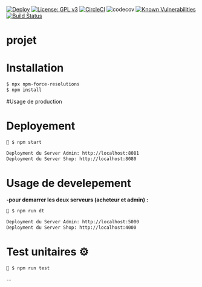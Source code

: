 
[![Deploy](https://www.herokucdn.com/deploy/button.png)](https://heroku.com/deploy)
[![License: GPL v3](https://img.shields.io/badge/License-GPLv3-blue.svg)](https://www.gnu.org/licenses/gpl-3.0)
[![CircleCI](https://circleci.com/gh/andresvcc/Stage-Meister.svg?style=svg&circle-token=4884ce005f3ae695569c10e06c84f67aa15d4ff8)](https://circleci.com/gh/andresvcc/Stage-Meister)
![codecov](https://img.shields.io/badge/status-developement-orange)
[![Known Vulnerabilities](https://snyk.io/test/github/andresvcc/stage-meister/badge.svg)](https://snyk.io/test/github/andresvcc/stage-meister)
[![Build Status](https://travis-ci.org/andresvcc/ademag.svg?branch=master)](https://travis-ci.org/andresvcc/ademag)


#  projet

# Installation
```bash
$ npx npm-force-resolutions
$ npm install
```

#Usage de production 

# Deployement 
```bash
🚀 $ npm start
```
```bash
Deployment du Server Admin: http://localhost:8081
Deployment du Server Shop: http://localhost:8080
```

# Usage de develepement 

**-pour demarrer les deux serveurs (acheteur et admin) :**
```bash
📌 $ npm run dt
```
```bash
Deployment du Server Admin: http://localhost:5000
Deployment du Server Shop: http://localhost:4000
```

# Test unitaires ⚙

```bash
📌 $ npm run test
```

--

